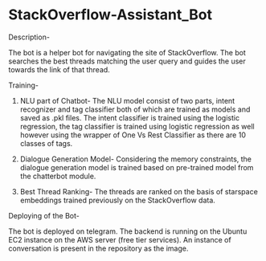 # StackOverflow-Assistant_Bot

Description-

The bot is a helper bot for navigating the site of StackOverflow. The bot searches the best threads matching the user query and guides the user towards the link of that thread.

Training-

1. NLU part of Chatbot- The NLU model consist of two parts, intent recognizer and tag classifier both of which are trained as models and saved as .pkl files. The intent classifier is trained using the logistic regression, the tag classifier is trained using logistic regression as well however using the wrapper of One Vs Rest Classifier as there are 10 classes of tags.

2. Dialogue Generation Model- 
Considering the memory constraints, the dialogue generation model is trained based on pre-trained model from the chatterbot module.

3. Best Thread Ranking-
The threads are ranked on the basis of starspace embeddings trained previously on the StackOverflow data.

Deploying of the Bot-

The bot is deployed on telegram. The backend is running on the Ubuntu EC2 instance on the AWS server (free tier services). An instance of conversation is present in the repository as the image.
